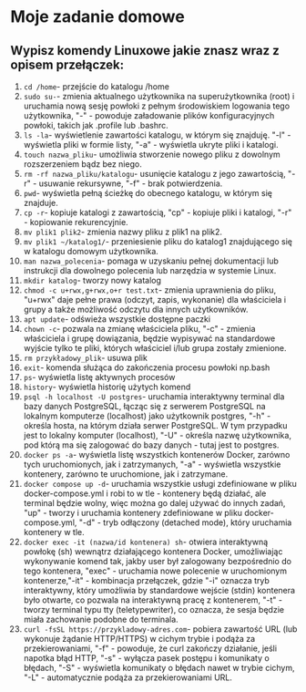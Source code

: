 # Moje zadanie domowe

## Wypisz komendy Linuxowe jakie znasz wraz z opisem przełączek:

1. `cd /home`- przejście do katalogu /home
2. `sudo su-`- zmienia aktualnego użytkownika na superużytkownika (root) i uruchamia nową sesję powłoki z pełnym środowiskiem logowania tego użytkownika, "-" - powoduje załadowanie plików konfiguracyjnych powłoki, takich jak .profile lub .bashrc.
3. `ls -la`- wyświetlenie zawartości katalogu, w którym się znajduję. "-l" - wyświetla pliki w formie listy, "-a" - wyświetla ukryte pliki i katalogi.
4. `touch nazwa_pliku`- umożliwia stworzenie nowego pliku z dowolnym rozszerzeniem bądz bez niego.
5. `rm -rf nazwa_pliku/katalogu`- usunięcie katalogu z jego zawartością, "-r" - usuwanie rekursywne, "-f" - brak potwierdzenia.
6. `pwd`- wyświetla pełną ścieżkę do obecnego katalogu, w którym się znajduje.
7. `cp -r`- kopiuje katalogi z zawartością, "cp" - kopiuje pliki i katalogi, "-r" - kopiowanie rekurencyjnie.
8. `mv plik1 plik2`- zmienia nazwy pliku z plik1 na plik2.
9. `mv plik1 ~/katalog1/`- przeniesienie pliku do katalog1 znajdującego się w katalogu domowym użytkownika.
10. `man nazwa_polecenia`- pomaga w uzyskaniu pełnej dokumentacji lub instrukcji dla dowolnego polecenia lub narzędzia w systemie Linux.
11. `mkdir katalog`- tworzy nowy katalog
12. `chmod -c u+rwx,g+rwx,o+r test.txt`- zmienia uprawnienia do pliku, "u+rwx" daje pełne prawa (odczyt, zapis, wykonanie) dla właściciela i grupy a także możliwość odczytu dla innych użytkowników.
13. `apt update`- odświeża wszystkie dostępne paczki
14. `chown -c`- pozwala na zmianę właściciela pliku, "-c" - zmienia właściciela i grupę dowiązania, będzie wypisywać na standardowe wyjście tylko te pliki, których właściciel i/lub grupa zostały zmienione.
15. `rm przykładowy_plik`- usuwa plik
16. `exit`- komenda służąca do zakończenia procesu powłoki np.bash
17. `ps`- wyświetla listę aktywnych procesów
18. `history`- wyświetla historię użytych komend
19. `psql -h localhost -U postgres`- uruchamia interaktywny terminal dla bazy danych PostgreSQL, łącząc się z serwerem PostgreSQL na lokalnym komputerze (localhost) jako użytkownik postgres, "-h" - określa hosta, na którym działa serwer PostgreSQL. W tym przypadku jest to lokalny komputer (localhost), "-U" - określa nazwę użytkownika, pod którą ma się zalogować do bazy danych - tutaj jest to postgres.
20. `docker ps -a`- wyświetla listę wszystkich kontenerów Docker, zarówno tych uruchomionych, jak i zatrzymanych, "-a" - wyświetla wszystkie kontenery, zarówno te uruchomione, jak i zatrzymane.
21. `docker compose up -d`- uruchamia wszystkie usługi zdefiniowane w pliku docker-compose.yml i robi to w tle - kontenery będą działać, ale terminal będzie wolny, więc można go dalej używać do innych zadań, "up" - tworzy i uruchamia kontenery zdefiniowane w pliku docker-compose.yml, "-d" - tryb odłączony (detached mode), który uruchamia kontenery w tle.
22. `docker exec -it (nazwa/id kontenera) sh`- otwiera interaktywną powłokę (sh) wewnątrz działającego kontenera Docker, umożliwiając wykonywanie komend tak, jakby user był zalogowany bezpośrednio do tego kontenera, "exec" - uruchamia nowe polecenie w uruchomionym kontenerze,"-it" - kombinacja przełączek, gdzie "-i" oznacza tryb interaktywny, który umożliwia by standardowe wejście (stdin) kontenera było otwarte, co pozwala na interaktywną pracę z kontenerem, "-t" - tworzy terminal typu tty (teletypewriter), co oznacza, że sesja będzie miała zachowanie podobne do terminala.
23. `curl -fsSL https://przykladowy-adres.com`- pobiera zawartość URL (lub wykonuje żądanie HTTP/HTTPS) w cichym trybie i podąża za przekierowaniami, "-f" - powoduje, że curl zakończy działanie, jeśli napotka błąd HTTP, "-s" - wyłącza pasek postępu i komunikaty o błędach, "-S" - wyświetla komunikaty o błędach nawet w trybie cichym, "-L" - automatycznie podąża za przekierowaniami URL.
